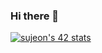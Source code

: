 ### Hi there 👋

<!--
**sujeon42/sujeon42** is a ✨ _special_ ✨ repository because its `README.md` (this file) appears on your GitHub profile.

Here are some ideas to get you started:
-->

[![sujeon's 42 stats](https://badge42.herokuapp.com/api/stats/sujeon?privacyEmail=true)](https://github.com/sujeon/badge42)
